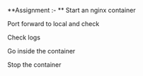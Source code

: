 **Assignment :- 
**
Start an nginx container

Port forward to local and check

Check logs

Go inside the container

Stop the container

